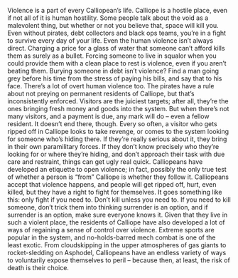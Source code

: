 Violence is a part of every Calliopean’s life. Calliope is a hostile place, even if not all of it is human hostility. Some people talk about the void as a malevolent thing, but whether or not you believe that, space will kill you. Even without pirates, debt collectors and black ops teams, you’re in a fight to survive every day of your life. Even the human violence isn’t always direct. Charging a price for a glass of water that someone can’t afford kills them as surely as a bullet. Forcing someone to live in squalor when you could provide them with a clean place to rest is violence, even if you aren’t beating them. Burying someone in debt isn’t violence? Find a man going grey before his time from the stress of paying his bills, and say that to his face. There’s a lot of overt human violence too. The pirates have a rule about not preying on permanent residents of Calliope, but that’s inconsistently enforced. Visitors are the juiciest targets; after all, they’re the ones bringing fresh money and goods into the system. But when there’s not many visitors, and a payment is due, any mark will do – even a fellow resident. It doesn’t end there, though. Every so often, a visitor who gets ripped off in Calliope looks to take revenge, or comes to the system looking for someone who’s hiding there. If they’re really serious about it, they bring in their own paramilitary forces. If they don’t know precisely who they’re looking for or where they’re hiding, and don’t approach their task with due care and restraint, things can get ugly real quick. Calliopeans have developed an etiquette to open violence; in fact, possibly the only true test of whether a person is “from” Calliope is whether they follow it. Calliopeans accept that violence happens, and people will get ripped off, hurt, even killed, but they have a right to fight for themselves. It goes something like this: only fight if you need to. Don’t kill unless you need to. If you need to kill someone, don’t trick them into thinking surrender is an option, and if surrender is an option, make sure everyone knows it. Given that they live in such a violent place, the residents of Calliope have also developed a lot of ways of regaining a sense of control over violence. Extreme sports are popular in the system, and no-holds-barred mech combat is one of the least exotic. From cloudskipping in the upper atmospheres of gas giants to rocket-sledding on Asphodel, Calliopeans have an endless variety of ways to voluntarily expose themselves to peril – because then, at least, the risk of death is their choice.
